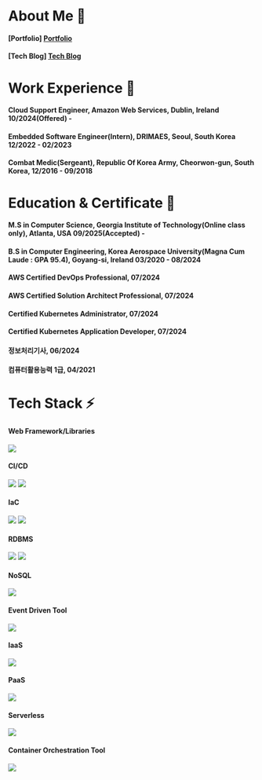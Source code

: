 <h1> About Me 👋 </h1>

<h4> [Portfolio] <a href="https://www.notion.so/1acc0376b83c4275bdfa6ff7bf84e74b">Portfolio</a> </h4>

<h4> [Tech Blog] <a href="https://junthetechguy.tistory.com/">Tech Blog</a> </h4>

<h1> Work Experience 👋 </h1>

<h4> Cloud Support Engineer, Amazon Web Services, Dublin, Ireland 10/2024(Offered) -  </h4>

<h4> Embedded Software Engineer(Intern), DRIMAES, Seoul, South Korea 12/2022 - 02/2023 </h4>

<h4> Combat Medic(Sergeant), Republic Of Korea Army, Cheorwon-gun, South Korea, 12/2016 - 09/2018 </h4>

<h1> Education & Certificate 👋 </h1>
<h4> M.S in Computer Science, Georgia Institute of Technology(Online class only), Atlanta, USA 09/2025(Accepted) -  </h4>
<h4> B.S in Computer Engineering, Korea Aerospace University(Magna Cum Laude : GPA 95.4), Goyang-si, Ireland 03/2020 - 08/2024 </h4>
<h4> AWS Certified DevOps Professional, 07/2024 </h4>
<h4> AWS Certified Solution Architect Professional, 07/2024 </h4>
<h4> Certified Kubernetes Administrator, 07/2024 </h4>
<h4> Certified Kubernetes Application Developer, 07/2024 </h4>
<h4> 정보처리기사, 06/2024 </h4>
<h4> 컴퓨터활용능력 1급, 04/2021 </h4>


<h1> Tech Stack ⚡ </h1>

<h4> Web Framework/Libraries </h4>
<p>
  <img src="https://img.shields.io/badge/spring-%236DB33F.svg?style=for-the-badge&logo=spring&logoColor=white"/>
</p>

<h4> CI/CD </h4>
<p>
  <img src="https://img.shields.io/badge/github%20actions-%232671E5.svg?style=for-the-badge&logo=githubactions&logoColor=white"/>
  <img src="https://img.shields.io/badge/jenkins-%232C5263.svg?style=for-the-badge&logo=jenkins&logoColor=white"/>
</p>

<h4> IaC </h4>
<p>
  <img src="https://img.shields.io/badge/terraform-%235835CC.svg?style=for-the-badge&logo=terraform&logoColor=white"/>
  <img src="https://img.shields.io/badge/ansible-%231A1918.svg?style=for-the-badge&logo=ansible&logoColor=white"/>
</p>

<h4> RDBMS </h4>
<p>
  <img src="https://img.shields.io/badge/mysql-4479A1.svg?style=for-the-badge&logo=mysql&logoColor=white"/>
  <img src="https://img.shields.io/badge/postgres-%23316192.svg?style=for-the-badge&logo=postgresql&logoColor=white"/>
</p>

<h4> NoSQL </h4>
<p>
  <img src="https://img.shields.io/badge/redis-%23DD0031.svg?style=for-the-badge&logo=redis&logoColor=white"/>

<h4> Event Driven Tool </h4>
<p>
  <img src="https://img.shields.io/badge/Apache%20Kafka-000?style=for-the-badge&logo=apachekafka"/>

<h4> IaaS </h4>
<p>
  <img src="https://img.shields.io/badge/AWS-%23FF9900.svg?style=for-the-badge&logo=amazon-aws&logoColor=white"/>
</p>

<h4> PaaS </h4>
<p>
  <img src="https://img.shields.io/badge/heroku-%23430098.svg?style=for-the-badge&logo=heroku&logoColor=white"/>
</p>

<h4> Serverless </h4>
<p>
  <img src="https://img.shields.io/badge/kubernetes-%23326ce5.svg?style=for-the-badge&logo=kubernetes&logoColor=white"/>
</p>

<h4> Container Orchestration Tool </h4>
<p>
  <img src="https://img.shields.io/badge/AWS-%23FF9900.svg?style=for-the-badge&logo=amazon-aws&logoColor=white"/>
</p>
